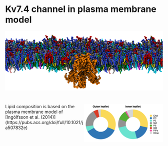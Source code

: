 # Kv7.4 channel in plasma membrane model

![Kv7_memb](images/side_top.png)
# 
<img src="images/PM_comp.png" width="50%" align="right">
Lipid composition is based on the plasma membrane model of 
[Ingólfsson et al. (2014)](https://pubs.acs.org/doi/full/10.1021/ja507832e)
